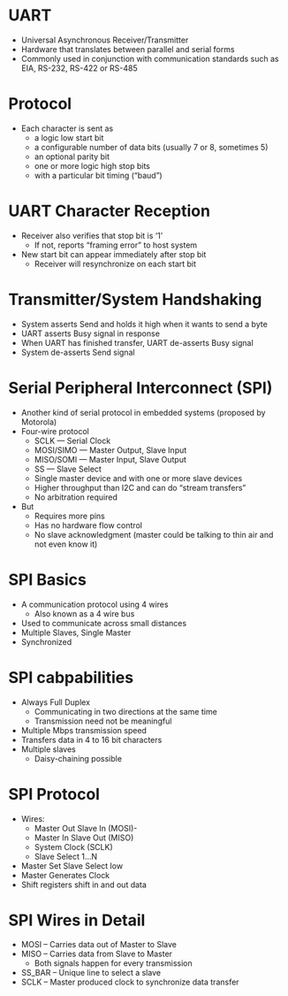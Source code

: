 # UART
- Universal Asynchronous Receiver/Transmitter
- Hardware that translates between parallel and serial forms
-  Commonly used in conjunction with communication standards such as EIA, RS-232, RS-422 or RS-485

# Protocol
- Each character is sent as
    -  a logic low start bit
    - a configurable number of data bits (usually 7 or 8, sometimes 5)
    - an optional parity bit
    - one or more logic high stop bits
    - with a particular bit timing (“baud”)

# UART Character Reception
- Receiver also verifies that stop bit is ‘1’
    - If not, reports “framing error” to host system
- New start bit can appear immediately after stop bit
    - Receiver will resynchronize on each start bit

# Transmitter/System Handshaking
- System asserts Send and holds it high when it wants to send a byte
- UART asserts Busy signal in response
- When UART has finished transfer, UART de-asserts Busy signal
- System de-asserts Send signal

# Serial Peripheral Interconnect (SPI)
- Another kind of serial protocol in embedded systems (proposed by Motorola)
- Four-wire protocol
    -  SCLK — Serial Clock
    - MOSI/SIMO — Master Output, Slave Input
    -  MISO/SOMI — Master Input, Slave Output
    - SS — Slave Select
    - Single master device and with one or more slave devices
    - Higher throughput than I2C and can do “stream transfers”
    - No arbitration required
- But
    -  Requires more pins
    -  Has no hardware flow control
    -  No slave acknowledgment (master could be talking to thin air and not even know it)
# SPI Basics
- A communication protocol using 4 wires
    - Also known as a 4 wire bus
- Used to communicate across small distances
- Multiple Slaves, Single Master
- Synchronized

# SPI cabpabilities
- Always Full Duplex
    - Communicating in two directions at the same time
    - Transmission need not be meaningful
- Multiple Mbps transmission speed
- Transfers data in 4 to 16 bit characters
- Multiple slaves
    -  Daisy-chaining possible

# SPI Protocol
- Wires:
    - Master Out Slave In (MOSI)-
    - Master In Slave Out (MISO)
    - System Clock (SCLK)
    - Slave Select 1…N
- Master Set Slave Select low
- Master Generates Clock
-  Shift registers shift in and out data

# SPI Wires in Detail
- MOSI – Carries data out of Master to Slave
- MISO – Carries data from Slave to Master
    - Both signals happen for every transmission
- SS_BAR – Unique line to select a slave
-  SCLK – Master produced clock to synchronize data transfer
